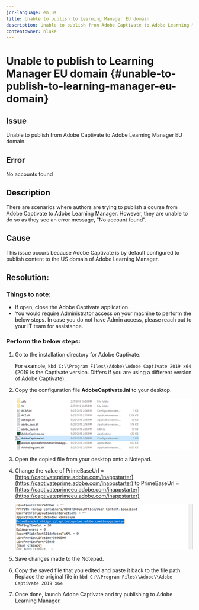 ```yaml
---
jcr-language: en_us
title: Unable to publish to Learning Manager EU domain
description: Unable to publish from Adobe Captivate to Adobe Learning Manager EU domain in Adobe Learning Manager.
contentowner: nluke
---
```



# Unable to publish to Learning Manager EU domain {#unable-to-publish-to-learning-manager-eu-domain}

## Issue

Unable to publish from Adobe Captivate to Adobe Learning Manager EU domain.

## Error

No accounts found

## Description

There are scenarios where authors are trying to publish a course from Adobe Captivate to Adobe Learning Manager. However, they are unable to do so as they see an error message, "No account found".

## Cause

This issue occurs because Adobe Captivate is by default configured to publish content to the US domain of Adobe Learning Manager.

## Resolution:

### Things to note:

* If open, close the Adobe Captivate application.
* You would require Administrator access on your machine to perform the below steps. In case you do not have Admin access, please reach out to your IT team for assistance.

### Perform the below steps:

1. Go to the installation directory for Adobe Captivate. 

   For example,  `kbd C:\\Program Files\\Adobe\\Adobe Captivate 2019 x64` (2019 is the Captivate version. Differs if you are using a different version of Adobe Captivate).

1. Copy the configuration file **AdobeCaptivate.ini** to your desktop.

   ![](assets/cp-captivate.ini.png)

1. Open the copied file from your desktop onto a Notepad.
1. Change the value of PrimeBaseUrl = [https://captivateprime.adobe.com/inappstarter](https://captivateprime.adobe.com/inappstarter) to PrimeBaseUrl = [https://captivateprimeeu.adobe.com/inappstarter](https://captivateprimeeu.adobe.com/inappstarter)

   ![](assets/cp-primebaseurl.png)

1. Save changes made to the Notepad.
1. Copy the saved file that you edited and paste it back to the file path. Replace the original file in  `kbd C:\\Program Files\\Adobe\\Adobe Captivate 2019 x64`
1. Once done, launch Adobe Captivate and try publishing to Adobe Learning Manager.
